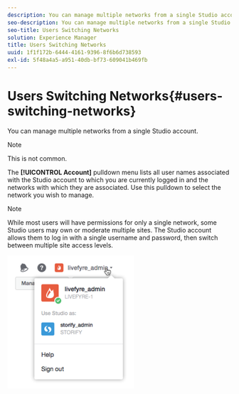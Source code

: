 ```yaml
---
description: You can manage multiple networks from a single Studio account.
seo-description: You can manage multiple networks from a single Studio account.
seo-title: Users Switching Networks
solution: Experience Manager
title: Users Switching Networks
uuid: 1f1f172b-6444-4161-9396-8f6b6d738593
exl-id: 5f48a4a5-a951-40db-bf73-609041b469fb
---
```

# Users Switching Networks{#users-switching-networks}

You can manage multiple networks from a single Studio account.

>[!NOTE]
>
>This is not common.

The **[!UICONTROL Account]** pulldown menu lists all user names associated with the Studio account to which you are currently logged in and the networks with which they are associated. Use this pulldown to select the network you wish to manage.

>[!NOTE]
>
>While most users will have permissions for only a single network, some Studio users may own or moderate multiple sites. The Studio account allows them to log in with a single username and password, then switch between multiple site access levels.

![](assets/UsersChangeAccount-285x300.png)
